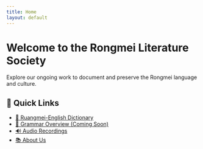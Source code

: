 ```yaml
---
title: Home
layout: default
---
```


# Welcome to the Rongmei Literature Society

Explore our ongoing work to document and preserve the Rongmei language and culture.

## 🔗 Quick Links

- [📖 Ruangmei-English Dictionary](./dictionary.html)
- [📄 Grammar Overview (Coming Soon)]()
- [🔊 Audio Recordings](./audio/)
- [📚 About Us](./about.html)
